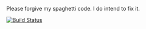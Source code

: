 Please forgive my spaghetti code. I do intend to fix it.

[![Build Status](https://travis-ci.com/donavoncade/Routines.svg?branch=master)](https://travis-ci.com/donavoncade/Routines)
